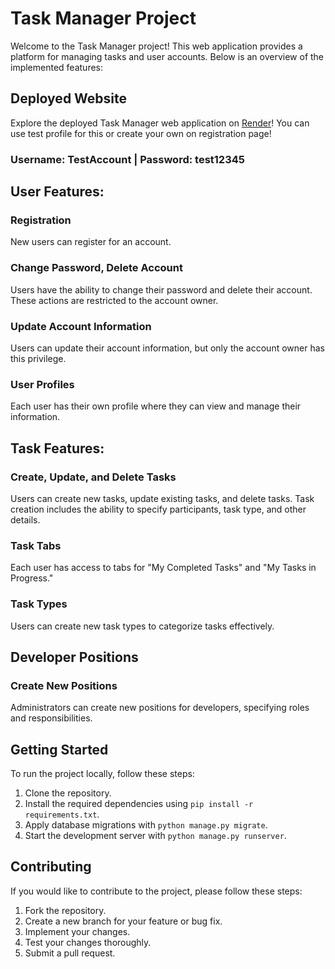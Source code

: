 # Task Manager Project

Welcome to the Task Manager project! This web application provides a platform for managing tasks and user accounts. Below is an overview of the implemented features:

## Deployed Website
Explore the deployed Task Manager web application on [Render](https://it-task-manager-5z1u.onrender.com/)! You can use test profile for this or create your own on registration page! 
### Username: TestAccount | Password: test12345

## User Features:

### Registration
New users can register for an account.

### Change Password, Delete Account
Users have the ability to change their password and delete their account. These actions are restricted to the account owner.

### Update Account Information
Users can update their account information, but only the account owner has this privilege.

### User Profiles
Each user has their own profile where they can view and manage their information.

## Task Features:

### Create, Update, and Delete Tasks
Users can create new tasks, update existing tasks, and delete tasks. Task creation includes the ability to specify participants, task type, and other details.

### Task Tabs
Each user has access to tabs for "My Completed Tasks" and "My Tasks in Progress."

### Task Types
Users can create new task types to categorize tasks effectively.

## Developer Positions

### Create New Positions
Administrators can create new positions for developers, specifying roles and responsibilities.

## Getting Started

To run the project locally, follow these steps:

1. Clone the repository.
2. Install the required dependencies using `pip install -r requirements.txt`.
3. Apply database migrations with `python manage.py migrate`.
4. Start the development server with `python manage.py runserver`.

## Contributing

If you would like to contribute to the project, please follow these steps:

1. Fork the repository.
2. Create a new branch for your feature or bug fix.
3. Implement your changes.
4. Test your changes thoroughly.
5. Submit a pull request.
